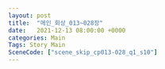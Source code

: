```yaml
---
layout: post
title:  "메인_회상_013~028장"
date:   2021-12-13 08:00:00 +0000
categories: Main
Tags: Story Main
SceneCode: ["scene_skip_cp013-028_q1_s10"]
---
```

